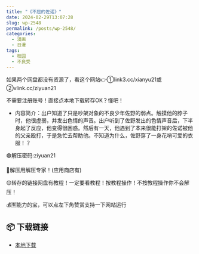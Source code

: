 ```yaml
---
title: "《不屈的佐诺》"
date: 2024-02-29T13:07:28
slug: wp-2548
permalink: /posts/wp-2548/
categories:
  - 漫画
  - 日漫
tags:
  - 校园
  - 不良受
---
```


如果两个网盘都没有资源了，看这个网站👉①link3.cc/xianyu21或②vlink.cc/ziyuan21

不需要注册账号！直接点本地下载转存OK？懂吧！

*   内容简介：出户知道了只是吵架对象的不良少年佐野的弱点。触摸他的脖子时，他很虚弱，并发出色情的声音。出户听到了佐野发出的色情声音后，下半身起了反应，他变得很困惑。然后有一天，他遇到了本来很能打架的佐诺被他的父亲殴打，于是急忙去帮助他。不知道为什么，佐野穿了一身花哨可爱的衣服！？

🟢解压密码:ziyuan21

🔵解压用解压专家！(应用商店有)

🟡转存的链接网盘有教程！一定要看教程！按教程操作！不按教程操作你不会解压！

💰🈶能力的宝，可以点左下角赞赏支持一下网站运行

## 📦 下载链接
- [本地下载](https://blziyuan21.com/pay-download/2548?key=427ea091b9&down_id=0)

